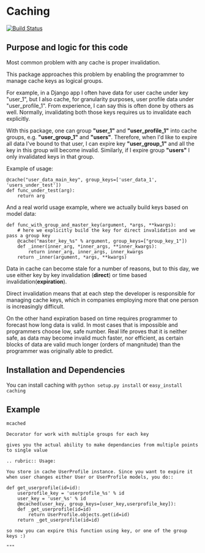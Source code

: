 # Caching
[![Build Status](https://travis-ci.org/mdomans/caching.svg?branch=master)](https://travis-ci.org/mdomans/caching)

## Purpose and logic for this code

Most common problem with any cache is proper invalidation.

This package approaches this problem by enabling the programmer to manage cache keys as logical groups.

For example, in a Django app I often have data for user cache under key "user_1", but I also cache, for granularity purposes, user profile data under "user_profile_1". From experience, I can say this is often done by others as well. Normally, invalidating both those keys requires us to invalidate each explicitly.

With this package, one can group **"user_1"** and **"user_profile_1"** into cache groups, e.g. 
**"user_group_1"** and **"users"**. Therefore, when I'd like to expire all data I've bound to that user, I can expire key **"user_group_1"** and all the key in this group will become invalid. Similarly, if I expire group **"users"** I only invalidated keys in that group.

Example of usage:

```
@cache("user_data_main_key", group_keys=['user_data_1', 'users_under_test'])
def func_under_test(arg):
    return arg
```
And a real world usage example, where we actually build keys based on model data:

```
def func_with_group_and_master_key(argument, *args, **kwargs):
    # here we explicitly build the key for direct invalidation and we pass a group key
    @cache("master_key_%s" % argument, group_keys=["group_key_1"])
    def _inner(inner_arg, *inner_args, **inner_kwargs):
        return inner_arg, inner_args, inner_kwargs
    return _inner(argument, *args, **kwargs)
```

Data in cache can become stale for a number of reasons, but to this day, we use either key by key invalidation (**direct**) or time based invalidation(**expiration**).

Direct invalidation means that at each step the developer is responsible for managing cache keys, which in companies employing more that one person is increasingly difficult. 

On the other hand expiration based on time requires programmer to forecast how long data is valid. In most cases that is impossible and programmers choose low, safe number. Real life proves that it is neither safe, as data may become invalid much faster, nor efficient, as certain blocks of data are valid much longer (orders of mangnitude) than the programmer was originally able to predict.



## Installation and Dependencies

You can install caching with `python setup.py install` or `easy_install caching` 

## Example

    mcached

    Decorator for work with multiple groups for each key
     
    gives you the actual ability to make dependancies from multiple points to single value

    .. rubric:: Usage:
    
    You store in cache UserProfile instance. Since you want to expire it when user changes either User or UserProfile models, you do::
                                           
    def get_userprofile(id=id):                  
        userprofile_key = 'userprofile_%s' % id
        user_key = 'user_%s' % id
        @mcached(user_key, group_keys=[user_key,userprofile_key]):
        def _get_userprofile(id=id)
            return UserProfile.objects.get(id=id)
        return _get_userprofile(id=id)
    
    so now you can expire this function using key, or one of the group keys :)
    
    """

